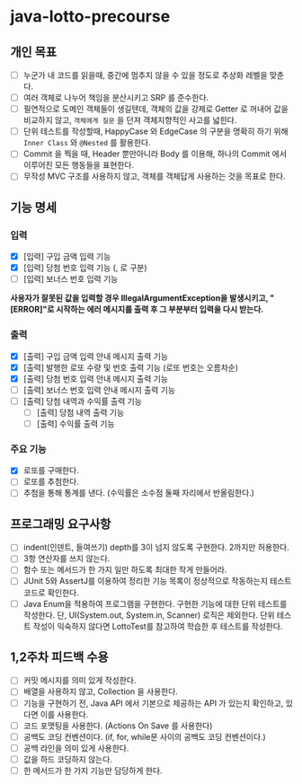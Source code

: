 # java-lotto-precourse

## 개인 목표

- [ ] 누군가 내 코드를 읽을때, 중간에 멈추지 않을 수 있을 정도로 추상화 레벨을 맞춘다.
- [ ] 여러 객체로 나누어 책임을 분산시키고 SRP 를 준수한다.
- [ ] 필연적으로 도메인 객체들이 생길텐데, 객체의 값을 강제로 Getter 로 꺼내어 값을 비교하지 않고, `객체에게 질문` 을 던져 객체지향적인 사고를 넓힌다.
- [ ] 단위 테스트를 작성할때, HappyCase 와 EdgeCase 의 구분을 명확히 하기 위해 `Inner Class` 와 `@Nested` 를 활용한다.
- [ ] Commit 을 찍을 때, Header 뿐만아니라 Body 를 이용해, 하나의 Commit 에서 이루어진 모든 행동들을 표현한다.
- [ ] 무작성 MVC 구조를 사용하지 않고, 객체를 객체답게 사용하는 것을 목표로 한다.

## 기능 명세

### 입력

- [x] [입력] 구입 금액 입력 기능
- [x] [입력] 당첨 번호 입력 기능 (, 로 구분)
- [ ] [입력] 보너스 번호 입력 기능

**사용자가 잘못된 값을 입력할 경우 IllegalArgumentException을 발생시키고, "[ERROR]"로 시작하는 에러 메시지를 출력 후 그 부분부터 입력을 다시 받는다.**

### 출력

- [x] [출력] 구입 금액 입력 안내 메시지 출력 기능
- [x] [출력] 발행한 로또 수량 및 번호 출력 기능 (로또 번호는 오름차순)
- [x] [출력] 당첨 번호 입력 안내 메시지 출력 기능
- [ ] [출력] 보너스 번호 입력 안내 메시지 출력 기능
- [ ] [출력] 당첨 내역과 수익률 출력 기능
    - [ ] [출력] 당첨 내역 출력 기능
    - [ ] [출력] 수익률 출력 기능

### 주요 기능

- [x] 로또를 구매한다.
- [ ] 로또를 추첨한다.
- [ ] 추첨을 통해 통계를 낸다. (수익률은 소수점 둘째 자리에서 반올림한다.)

## 프로그래밍 요구사항

- [ ] indent(인덴트, 들여쓰기) depth를 3이 넘지 않도록 구현한다. 2까지만 허용한다.
- [ ] 3항 연산자를 쓰지 않는다.
- [ ] 함수 또는 메서드가 한 가지 일만 하도록 최대한 작게 만들어라.
- [ ] JUnit 5와 AssertJ를 이용하여 정리한 기능 목록이 정상적으로 작동하는지 테스트 코드로 확인한다.
- [ ] Java Enum을 적용하여 프로그램을 구현한다.
  구현한 기능에 대한 단위 테스트를 작성한다. 단, UI(System.out, System.in, Scanner) 로직은 제외한다.
  단위 테스트 작성이 익숙하지 않다면 LottoTest를 참고하여 학습한 후 테스트를 작성한다.

## 1,2주차 피드백 수용

- [ ] 커밋 메시지를 의미 있게 작성한다.
- [ ] 배열을 사용하지 않고, Collection 을 사용한다.
- [ ] 기능을 구현하기 전, Java API 에서 기본으로 제공하는 API 가 있는지 확인하고, 있다면 이를 사용한다.
- [ ] 코드 포맷팅을 사용한다. (Actions On Save 를 사용한다)
- [ ] 공백도 코딩 컨벤션이다. (if, for, while문 사이의 공백도 코딩 컨벤션이다.)
- [ ] 공백 라인을 의미 있게 사용한다.
- [ ] 값을 하드 코딩하지 않는다.
- [ ] 한 메서드가 한 가지 기능만 담당하게 한다.
